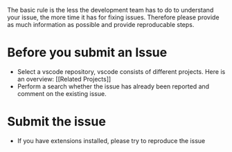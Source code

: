 The basic rule is the less the development team has to do to understand your issue, the more time it has for fixing issues. Therefore please provide as much information as possible and provide reproducable steps.

# Before you submit an Issue

* Select a vscode repository, vscode consists of different projects. Here is an overview: [[Related Projects]]
* Perform a search whether the issue has already been reported and comment on the existing issue.

# Submit the issue

* If you have extensions installed, please try to reproduce the issue 